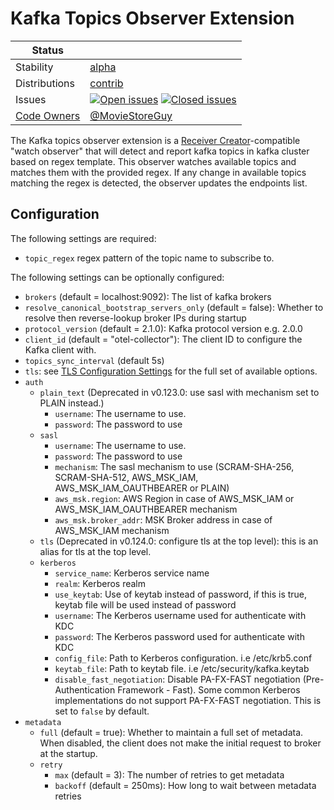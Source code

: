 # Kafka Topics Observer Extension
<!-- status autogenerated section -->
| Status        |           |
| ------------- |-----------|
| Stability     | [alpha]  |
| Distributions | [contrib] |
| Issues        | [![Open issues](https://img.shields.io/github/issues-search/open-telemetry/opentelemetry-collector-contrib?query=is%3Aissue%20is%3Aopen%20label%3Aextension%2Fkafkatopicsobserver%20&label=open&color=orange&logo=opentelemetry)](https://github.com/open-telemetry/opentelemetry-collector-contrib/issues?q=is%3Aopen+is%3Aissue+label%3Aextension%2Fkafkatopicsobserver) [![Closed issues](https://img.shields.io/github/issues-search/open-telemetry/opentelemetry-collector-contrib?query=is%3Aissue%20is%3Aclosed%20label%3Aextension%2Fkafkatopicsobserver%20&label=closed&color=blue&logo=opentelemetry)](https://github.com/open-telemetry/opentelemetry-collector-contrib/issues?q=is%3Aclosed+is%3Aissue+label%3Aextension%2Fkafkatopicsobserver) |
| [Code Owners](https://github.com/open-telemetry/opentelemetry-collector-contrib/blob/main/CONTRIBUTING.md#becoming-a-code-owner)    | [@MovieStoreGuy](https://www.github.com/MovieStoreGuy) |

[alpha]: https://github.com/open-telemetry/opentelemetry-collector/blob/main/docs/component-stability.md#alpha
[contrib]: https://github.com/open-telemetry/opentelemetry-collector-releases/tree/main/distributions/otelcol-contrib
<!-- end autogenerated section -->

The Kafka topics observer extension is a [Receiver Creator](../../../receiver/receivercreator/README.md)-compatible "watch observer" that will detect and report
kafka topics in kafka cluster based on regex template. This observer watches available topics and matches them with the
provided regex. If any change in available topics matching the regex is detected, the observer updates the endpoints list.

## Configuration

The following settings are required:

- `topic_regex` regex pattern of the topic name to subscribe to.

The following settings can be optionally configured:

- `brokers` (default = localhost:9092): The list of kafka brokers
- `resolve_canonical_bootstrap_servers_only` (default = false): Whether to resolve then reverse-lookup broker IPs during startup
- `protocol_version` (default = 2.1.0): Kafka protocol version e.g. 2.0.0
- `client_id` (default = "otel-collector"): The client ID to configure the Kafka client with.
- `topics_sync_interval` (default 5s)
- `tls`: see [TLS Configuration Settings](https://github.com/open-telemetry/opentelemetry-collector/blob/main/config/configtls/README.md) for the full set of available options.
- `auth`
    - `plain_text` (Deprecated in v0.123.0: use sasl with mechanism set to PLAIN instead.)
        - `username`: The username to use.
        - `password`: The password to use
    - `sasl`
        - `username`: The username to use.
        - `password`: The password to use
        - `mechanism`: The sasl mechanism to use (SCRAM-SHA-256, SCRAM-SHA-512, AWS_MSK_IAM, AWS_MSK_IAM_OAUTHBEARER or PLAIN)
        - `aws_msk.region`: AWS Region in case of AWS_MSK_IAM or AWS_MSK_IAM_OAUTHBEARER mechanism
        - `aws_msk.broker_addr`: MSK Broker address in case of AWS_MSK_IAM mechanism
    - `tls` (Deprecated in v0.124.0: configure tls at the top level): this is an alias for tls at the top level.
    - `kerberos`
        - `service_name`: Kerberos service name
        - `realm`: Kerberos realm
        - `use_keytab`: Use of keytab instead of password, if this is true, keytab file will be used instead of password
        - `username`: The Kerberos username used for authenticate with KDC
        - `password`: The Kerberos password used for authenticate with KDC
        - `config_file`: Path to Kerberos configuration. i.e /etc/krb5.conf
        - `keytab_file`: Path to keytab file. i.e /etc/security/kafka.keytab
        - `disable_fast_negotiation`: Disable PA-FX-FAST negotiation (Pre-Authentication Framework - Fast). Some common Kerberos implementations do not support PA-FX-FAST negotiation. This is set to `false` by default.
- `metadata`
  - `full` (default = true): Whether to maintain a full set of metadata. When disabled, the client does not make the initial request to broker at the startup.
  - `retry`
    - `max` (default = 3): The number of retries to get metadata
    - `backoff` (default = 250ms): How long to wait between metadata retries
